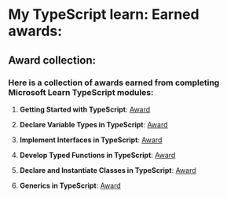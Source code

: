 # My TypeScript learn: Earned awards:

## Award collection:

### Here is a collection of awards earned from completing Microsoft Learn TypeScript modules:

1. **Getting Started with TypeScript**: [Award](https://learn.microsoft.com/api/achievements/share/en-us/swansii1-4977/74NQ78UZ?sharingId=6047C96CCF8C53C9)

2. **Declare Variable Types in TypeScript**: [Award](https://learn.microsoft.com/api/achievements/share/en-us/swansii1-4977/CFTWDLW9?sharingId=6047C96CCF8C53C9)

3. **Implement Interfaces in TypeScript**: [Award](https://learn.microsoft.com/en-us/users/swansii1-4977/achievements/2bxkxddv)

4. **Develop Typed Functions in TypeScript**: [Award](https://learn.microsoft.com/api/achievements/share/ru-ru/swansii1-4977/QTALMNDE?sharingId=6047C96CCF8C53C9)

5. **Declare and Instantiate Classes in TypeScript**: [Award](https://learn.microsoft.com/api/achievements/share/ru-ru/swansii1-4977/P5Z9RD24?sharingId=6047C96CCF8C53C9)

6. **Generics in TypeScript**: [Award](https://learn.microsoft.com/api/achievements/share/ru-ru/swansii1-4977/9XS27P4U?sharingId=6047C96CCF8C53C9)
